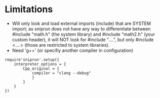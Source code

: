 # Limitations

 - Will only look and load external imports (include) that are SYSTEM import; as sniprun does not have any way to differentiate between #include "math.h"  (the system library) and #include "math2.h" (your custom header), it will NOT look for #include "....", but only #include \<....>   (those are restricted to system libraries).
 - Need 'g++' (or specifiy another compiler in configuration)

```
require'sniprun'.setup({
    interpreter_options = {
        Cpp_original = {
            compiler = "clang --debug"
            }
        }
    }
})
```
